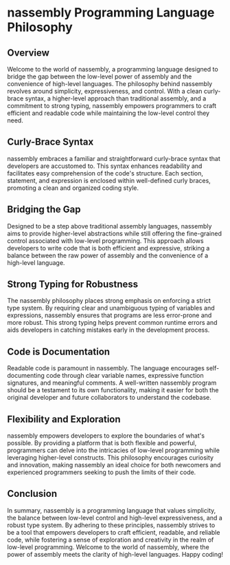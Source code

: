 # nassembly Programming Language Philosophy

## Overview

Welcome to the world of nassembly, a programming language designed to bridge the gap between the low-level power of assembly and the convenience of high-level languages. The philosophy behind nassembly revolves around simplicity, expressiveness, and control. With a clean curly-brace syntax, a higher-level approach than traditional assembly, and a commitment to strong typing, nassembly empowers programmers to craft efficient and readable code while maintaining the low-level control they need.

## Curly-Brace Syntax

nassembly embraces a familiar and straightforward curly-brace syntax that developers are accustomed to. This syntax enhances readability and facilitates easy comprehension of the code's structure. Each section, statement, and expression is enclosed within well-defined curly braces, promoting a clean and organized coding style.

## Bridging the Gap

Designed to be a step above traditional assembly languages, nassembly aims to provide higher-level abstractions while still offering the fine-grained control associated with low-level programming. This approach allows developers to write code that is both efficient and expressive, striking a balance between the raw power of assembly and the convenience of a high-level language.

## Strong Typing for Robustness

The nassembly philosophy places strong emphasis on enforcing a strict type system. By requiring clear and unambiguous typing of variables and expressions, nassembly ensures that programs are less error-prone and more robust. This strong typing helps prevent common runtime errors and aids developers in catching mistakes early in the development process.

## Code is Documentation

Readable code is paramount in nassembly. The language encourages self-documenting code through clear variable names, expressive function signatures, and meaningful comments. A well-written nassembly program should be a testament to its own functionality, making it easier for both the original developer and future collaborators to understand the codebase.

## Flexibility and Exploration

nassembly empowers developers to explore the boundaries of what's possible. By providing a platform that is both flexible and powerful, programmers can delve into the intricacies of low-level programming while leveraging higher-level constructs. This philosophy encourages curiosity and innovation, making nassembly an ideal choice for both newcomers and experienced programmers seeking to push the limits of their code.

## Conclusion

In summary, nassembly is a programming language that values simplicity, the balance between low-level control and high-level expressiveness, and a robust type system. By adhering to these principles, nassembly strives to be a tool that empowers developers to craft efficient, readable, and reliable code, while fostering a sense of exploration and creativity in the realm of low-level programming. Welcome to the world of nassembly, where the power of assembly meets the clarity of high-level languages. Happy coding!
